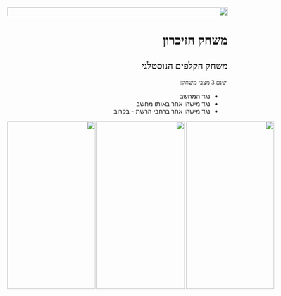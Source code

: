 
<body>
<div style="display:flex;flex-direction">
	<img dir='rtl' align='right' width="100%" height="auto" src="https://res.cloudinary.com/dexts7jfo/image/upload/v1599821871/feature_graphic_ilorxf.png" />
</div>

<div style="width:100%;height:80px" />
	
<h1 dir='rtl' align='right' style="direction:rtl;text-align:right;font-family:calibri;">משחק הזיכרון</h1>
<h2 dir='rtl' align='right' style="direction:rtl;font-family:calibri;">משחק הקלפים הנוסטלגי</h2>
<p dir='rtl' align='right' style="direction:rtl;font-family:calibri;">ישנם 3 מצבי משחק:</p>
<ul dir='rtl' align='right'>
	<li>נגד המחשב</li>
	<li>נגד מישהו אחר באותו מחשב</li>
	<li>נגד מישהו אחר ברחבי הרשת - בקרוב</li>
</ul>
<div style="display:flex;flex-direction;">
	<img dir='rtl' align='right' width="200" height="380" src="https://res.cloudinary.com/dexts7jfo/image/upload/v1599821493/demo_wdrefg.gif" />
	<img dir='rtl' align='right' width="200" height="380" src="https://res.cloudinary.com/dexts7jfo/image/upload/v1599821573/categories_gd6i2w.png" />
	<img dir='rtl' align='right' width="200" height="380" src="https://res.cloudinary.com/dexts7jfo/image/upload/v1599821574/nicknames_fdi5nx.png" />
</div>
</body>
